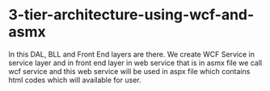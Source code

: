 # 3-tier-architecture-using-wcf-and-asmx
In this DAL, BLL and Front End layers are there. We create WCF Service in service layer and in front end layer in web service that is in asmx file we call wcf service and this web service will be used in aspx file which contains html codes which will available for user.
